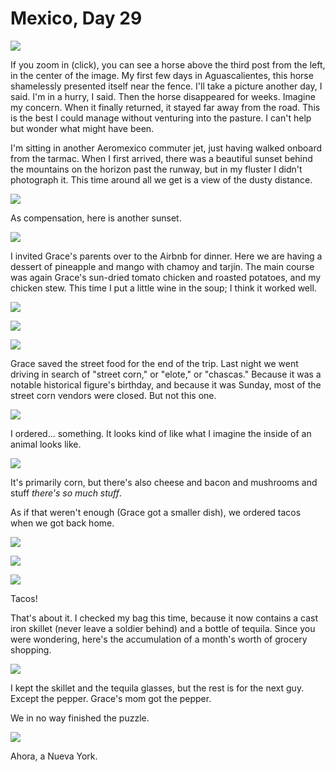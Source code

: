 Mexico, Day 29
==============

![](../site/mexico_49_small.jpg) <!-- horse -->

If you zoom in (click), you can see a horse above the third post from the left,
in the center of the image.  My first few days in Aguascalientes, this horse
shamelessly presented itself near the fence.  I'll take a picture another day,
I said.  I'm in a hurry, I said.  Then the horse disappeared for weeks.
Imagine my concern.  When it finally returned, it stayed far away from the
road.  This is the best I could manage without venturing into the pasture.  I
can't help but wonder what might have been.

I'm sitting in another Aeromexico commuter jet, just having walked onboard
from the tarmac.  When I first arrived, there was a beautiful sunset behind the
mountains on the horizon past the runway, but in my fluster I didn't photograph
it.  This time around all we get is a view of the dusty distance.

![](../site/mexico_50_small.jpg) <!-- tarmac -->

As compensation, here is another sunset.

![](../site/mexico_52_small.jpg) <!-- sunset car -->

I invited Grace's parents over to the Airbnb for dinner.  Here we are having a
dessert of pineapple and mango with chamoy and tarjín.  The main course was
again Grace's sun-dried tomato chicken and roasted potatoes, and my chicken
stew.  This time I put a little wine in the soup; I think it worked well.

![](../site/mexico_53_small.jpg) <!-- Penillas -->

![](../site/mexico_54_small.jpg) <!-- chicken and potatoes -->

![](../site/mexico_55_small.jpg) <!-- soup -->

Grace saved the street food for the end of the trip.  Last night we went
driving in search of "street corn," or "elote," or "chascas."  Because it was a
notable historical figure's birthday, and because it was Sunday, most of the
street corn vendors were closed.  But not this one.

![](../site/mexico_56_small.jpg) <!-- chascas stand -->

I ordered... something.  It looks kind of like what I imagine the inside of an
animal looks like.

![](../site/mexico_57_small.jpg) <!-- chascas food -->

It's primarily corn, but there's also cheese and bacon and mushrooms and stuff
_there's so much stuff_.

As if that weren't enough (Grace got a smaller dish), we ordered tacos when we
got back home.

![](../site/mexico_58_small.jpg) <!-- tacos 1/3 -->

![](../site/mexico_59_small.jpg) <!-- tacos 2/3 -->

![](../site/mexico_60_small.jpg) <!-- tacos 3/3 -->

Tacos!

That's about it.  I checked my bag this time, because it now contains a cast
iron skillet (never leave a soldier behind) and a bottle of tequila.  Since you
were wondering, here's the accumulation of a month's worth of grocery
shopping.

![](../site/mexico_61_small.jpg) <!-- kitchen stuff -->

I kept the skillet and the tequila glasses, but the rest is for the next guy.
Except the pepper.  Grace's mom got the pepper.

We in no way finished the puzzle.

![](../site/mexico_62_small.jpg) <!-- puzzle -->

Ahora, a Nueva York.
